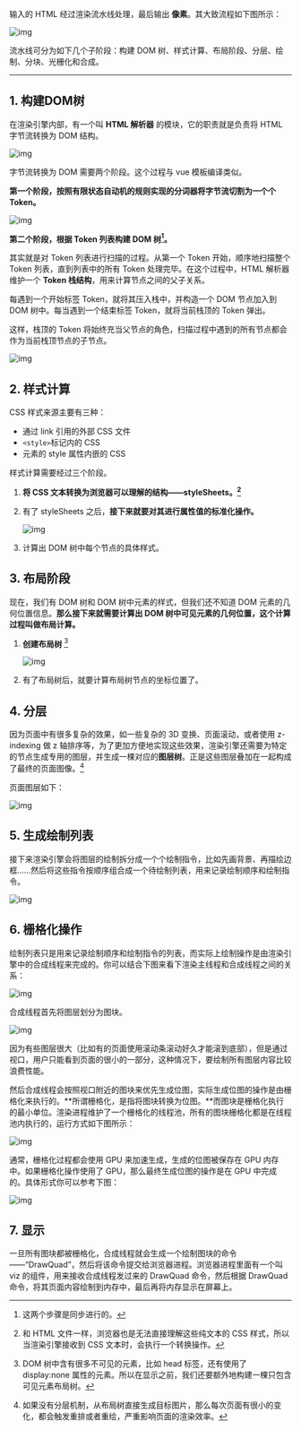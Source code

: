 

输入的 HTML 经过渲染流水线处理，最后输出 **像素**。其大致流程如下图所示：

![img](https://static001.geekbang.org/resource/image/92/e8/9259f8732ddad472e5e08a633ad46de8.png?wh=1142*244)

流水线可分为如下几个子阶段：构建 DOM 树、样式计算、布局阶段、分层、绘制、分块、光栅化和合成。

-------------

## 1. 构建DOM树

在渲染引擎内部，有一个叫 **HTML 解析器** 的模块，它的职责就是负责将 HTML 字节流转换为 DOM 结构。

![img](https://static001.geekbang.org/resource/image/1b/8c/1bfcd419acf6402c20ffc1a5b1909d8c.png?wh=1142*565)

字节流转换为 DOM 需要两个阶段。这个过程与 vue 模板编译类似。

**第一个阶段，按照有限状态自动机的规则实现的分词器将字节流切割为一个个 Token。**

![img](https://static001.geekbang.org/resource/image/b1/ac/b16d2fbb77e12e376ac0d7edec20ceac.png?wh=1142*151)





**第二个阶段，根据 Token 列表构建 DOM 树[^1]。**

其实就是对 Token 列表进行扫描的过程。从第一个 Token 开始，顺序地扫描整个 Token 列表，直到列表中的所有 Token 处理完毕。在这个过程中，HTML 解析器维护一个 **Token 栈结构**，用来计算节点之间的父子关系。

每遇到一个开始标签 Token，就将其压入栈中，并构造一个 DOM 节点加入到 DOM 树中。每当遇到一个结束标签 Token，就将当前栈顶的 Token 弹出。

这样，栈顶的 Token 将始终充当父节点的角色，扫描过程中遇到的所有节点都会作为当前栈顶节点的子节点。



![img](https://static001.geekbang.org/resource/image/7a/f1/7a6cd022bd51a3f274cd994b1398bef1.png?wh=1142*676)





## 2. 样式计算

CSS 样式来源主要有三种：

+ 通过 link 引用的外部 CSS 文件
+ `<style>`标记内的 CSS
+ 元素的 style 属性内嵌的 CSS

样式计算需要经过三个阶段。

1. **将 CSS 文本转换为浏览器可以理解的结构——styleSheets。[^2]**

2. 有了 styleSheets 之后，**接下来就要对其进行属性值的标准化操作。**

   ![img](https://static001.geekbang.org/resource/image/12/60/1252c6d3c1a51714606daa6bdad3a560.png?wh=1142*346)

3. 计算出 DOM 树中每个节点的具体样式。

   

## 3. 布局阶段

现在，我们有 DOM 树和 DOM 树中元素的样式，但我们还不知道 DOM 元素的几何位置信息。**那么接下来就需要计算出 DOM 树中可见元素的几何位置，这个计算过程叫做布局计算。**



1. **创建布局树** [^3]

   ![img](https://static001.geekbang.org/resource/image/8e/0e/8e48b77dd48bdc509958e73b9935710e.png?wh=1142*984)

   

2. 有了布局树后，就要计算布局树节点的坐标位置了。





## 4. 分层

因为页面中有很多复杂的效果，如一些复杂的 3D 变换、页面滚动，或者使用 z-indexing 做 z 轴排序等，为了更加方便地实现这些效果，渲染引擎还需要为特定的节点生成专用的图层，并生成一棵对应的**图层树**。正是这些图层叠加在一起构成了最终的页面图像。[^4]

页面图层如下：

![img](https://static001.geekbang.org/resource/image/e2/c0/e2c917edf5119cddfbec9481372f8fc0.png?wh=1142*1075)





## 5. 生成绘制列表

接下来渲染引擎会将图层的绘制拆分成一个个绘制指令，比如先画背景、再描绘边框......然后将这些指令按顺序组合成一个待绘制列表，用来记录绘制顺序和绘制指令。

![img](https://static001.geekbang.org/resource/image/40/08/40825a55214a7990bba6b9bec6e54108.png?wh=1142*603)





## 6. 栅格化操作

绘制列表只是用来记录绘制顺序和绘制指令的列表，而实际上绘制操作是由渲染引擎中的合成线程来完成的。你可以结合下图来看下渲染主线程和合成线程之间的关系：

![img](https://static001.geekbang.org/resource/image/46/41/46d33b6e5fca889ecbfab4516c80a441.png?wh=1142*464)

合成线程首先将图层划分为图块。

![img](https://static001.geekbang.org/resource/image/bc/52/bcc7f6983d5ece8e2dd716f431d0e052.png?wh=1142*995)

因为有些图层很大（比如有的页面使用滚动条滚动好久才能滚到底部），但是通过视口，用户只能看到页面的很小的一部分，这种情况下，要绘制所有图层内容比较浪费性能。

然后合成线程会按照视口附近的图块来优先生成位图，实际生成位图的操作是由栅格化来执行的。**所谓栅格化，是指将图块转换为位图。**而图块是栅格化执行的最小单位。渲染进程维护了一个栅格化的线程池，所有的图块栅格化都是在线程池内执行的，运行方式如下图所示：

![img](https://static001.geekbang.org/resource/image/d8/20/d8d77356211e12b47bb9f508e2db8520.png?wh=1142*677)

通常，栅格化过程都会使用 GPU 来加速生成，生成的位图被保存在 GPU 内存中。如果栅格化操作使用了 GPU，那么最终生成位图的操作是在 GPU 中完成的。具体形式你可以参考下图：

![img](https://static001.geekbang.org/resource/image/a8/87/a8d954cd8e4722ee03d14afaa14c3987.png?wh=1142*857)







## 7. 显示

一旦所有图块都被栅格化，合成线程就会生成一个绘制图块的命令——“DrawQuad”，然后将该命令提交给浏览器进程。浏览器进程里面有一个叫 viz 的组件，用来接收合成线程发过来的 DrawQuad 命令，然后根据 DrawQuad 命令，将其页面内容绘制到内存中，最后再将内存显示在屏幕上。





















[^1]: 这两个步骤是同步进行的。

[^2]: 和 HTML 文件一样，浏览器也是无法直接理解这些纯文本的 CSS 样式，所以当渲染引擎接收到 CSS 文本时，会执行一个转换操作。
[^3]: DOM 树中含有很多不可见的元素，比如 head 标签，还有使用了 display:none 属性的元素。所以在显示之前，我们还要额外地构建一棵只包含可见元素布局树。
[^4]: 如果没有分层机制，从布局树直接生成目标图片，那么每次页面有很小的变化，都会触发重排或者重绘，严重影响页面的渲染效率。

